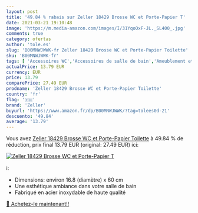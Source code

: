 ```yaml
---
layout: post
title: '49.84 % rabais sur Zeller 18429 Brosse WC et Porte-Papier T'
date: 2021-03-21 19:10:48
image: 'https://m.media-amazon.com/images/I/31YqoOxF-JL._SL400_.jpg'
comments: true
category: ofertas
author: 'tole.es'
slug: 'B00MNWJWWK-fr Zeller 18429 Brosse WC et Porte-Papier Toilette'
sku: 'B00MNWJWWK-fr'
tags: [ 'Accessoires WC','Accessoires de salle de bain','Ameublement et décoration','Brosses WC et supports','Cuisine et Maison','Salle de bain et WC','zeller', ]
actualPrice: 13.79 EUR
currency: EUR
price: 13.79
comparePrice: 27.49 EUR
prodname: 'Zeller 18429 Brosse WC et Porte-Papier Toilette'
country: 'fr'
flag: '🇫🇷'
brand: 'Zeller'
buyurl: 'https://www.amazon.fr/dp/B00MNWJWWK/?tag=tolees0d-21'
descuento: '49.84'
average: '13.79'
---
```


Vous avez [Zeller 18429 Brosse WC et Porte-Papier Toilette](https://www.amazon.fr/dp/B00MNWJWWK/?tag=tolees0d-21)  à  49.84 % de réduction, prix final  13.79 EUR (original: 27.49 EUR) ici:

[![Zeller 18429 Brosse WC et Porte-Papier T](https://m.media-amazon.com/images/I/31YqoOxF-JL._SL400_.jpg)](https://www.amazon.fr/dp/B00MNWJWWK/?tag=tolees0d-21)

ℹ️:

- Dimensions: environ 16.8 (diamètre) x 60 cm
- Une esthétique ambiance dans votre salle de bain
- Fabriqué en acier inoxydable de haute qualité

[🛒 Achetez-le maintenant!!](https://www.amazon.fr/dp/B00MNWJWWK/?tag=tolees0d-21)
